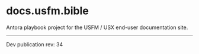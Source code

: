 # docs.usfm.bible
Antora playbook project for the USFM / USX end-user documentation site.

---

Dev publication rev: 34